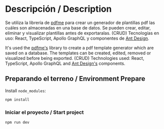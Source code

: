 # Descripción / Description

Se utiliza la librería de [pdfme](https://pdfme.com/) para crear un generador de plantillas pdf las cuáles son almacenadas en una base de datos. Se pueden crear, editar, eliminar y visualizar plantillas antes de exportaralas. (CRUD)
Tecnologías en uso: React, TypeScript, Apollo GraphQL y componentes de [Ant Design](https://ant.design/).

It's used the [pdfme's](https://pdfme.com/) library to create a pdf template generator which are saved on a database. The templates can be created, edited, removed or visualized before being exported. (CRUD)
Technologies used: React, TypeScript, Apollo GraphQL and [Ant Design's](https://ant.design/) components.

## Preparando el terreno / Environment Prepare

Install `node_modules`:

```bash
npm install
```

### Iniciar el proyecto / Start project

```bash
npm run dev
```
